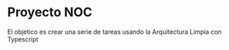 # Proyecto NOC

El objetico es crear una serie de tareas usando la Arquitectura Limpia con Typescript
